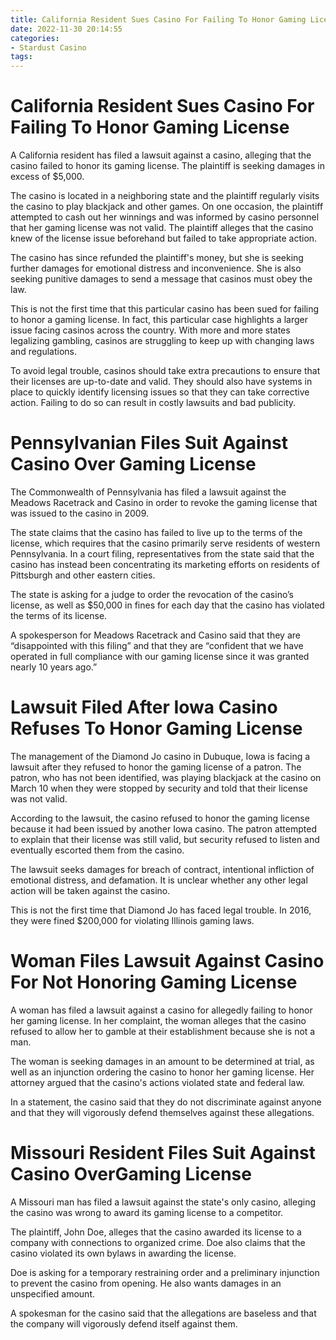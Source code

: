 ```yaml
---
title: California Resident Sues Casino For Failing To Honor Gaming License
date: 2022-11-30 20:14:55
categories:
- Stardust Casino
tags:
---
```



#  California Resident Sues Casino For Failing To Honor Gaming License

A California resident has filed a lawsuit against a casino, alleging that the casino failed to honor its gaming license. The plaintiff is seeking damages in excess of $5,000.

The casino is located in a neighboring state and the plaintiff regularly visits the casino to play blackjack and other games. On one occasion, the plaintiff attempted to cash out her winnings and was informed by casino personnel that her gaming license was not valid. The plaintiff alleges that the casino knew of the license issue beforehand but failed to take appropriate action.

The casino has since refunded the plaintiff's money, but she is seeking further damages for emotional distress and inconvenience. She is also seeking punitive damages to send a message that casinos must obey the law.

This is not the first time that this particular casino has been sued for failing to honor a gaming license. In fact, this particular case highlights a larger issue facing casinos across the country. With more and more states legalizing gambling, casinos are struggling to keep up with changing laws and regulations.

To avoid legal trouble, casinos should take extra precautions to ensure that their licenses are up-to-date and valid. They should also have systems in place to quickly identify licensing issues so that they can take corrective action. Failing to do so can result in costly lawsuits and bad publicity.

#  Pennsylvanian Files Suit Against Casino Over Gaming License

The Commonwealth of Pennsylvania has filed a lawsuit against the Meadows Racetrack and Casino in order to revoke the gaming license that was issued to the casino in 2009.

The state claims that the casino has failed to live up to the terms of the license, which requires that the casino primarily serve residents of western Pennsylvania. In a court filing, representatives from the state said that the casino has instead been concentrating its marketing efforts on residents of Pittsburgh and other eastern cities.

The state is asking for a judge to order the revocation of the casino’s license, as well as $50,000 in fines for each day that the casino has violated the terms of its license.

A spokesperson for Meadows Racetrack and Casino said that they are “disappointed with this filing” and that they are “confident that we have operated in full compliance with our gaming license since it was granted nearly 10 years ago.”

#  Lawsuit Filed After Iowa Casino Refuses To Honor Gaming License

The management of the Diamond Jo casino in Dubuque, Iowa is facing a lawsuit after they refused to honor the gaming license of a patron. The patron, who has not been identified, was playing blackjack at the casino on March 10 when they were stopped by security and told that their license was not valid.

According to the lawsuit, the casino refused to honor the gaming license because it had been issued by another Iowa casino. The patron attempted to explain that their license was still valid, but security refused to listen and eventually escorted them from the casino.

The lawsuit seeks damages for breach of contract, intentional infliction of emotional distress, and defamation. It is unclear whether any other legal action will be taken against the casino.

This is not the first time that Diamond Jo has faced legal trouble. In 2016, they were fined $200,000 for violating Illinois gaming laws.

#  Woman Files Lawsuit Against Casino For Not Honoring Gaming License

A woman has filed a lawsuit against a casino for allegedly failing to honor her gaming license. In her complaint, the woman alleges that the casino refused to allow her to gamble at their establishment because she is not a man.

The woman is seeking damages in an amount to be determined at trial, as well as an injunction ordering the casino to honor her gaming license. Her attorney argued that the casino's actions violated state and federal law.

In a statement, the casino said that they do not discriminate against anyone and that they will vigorously defend themselves against these allegations.

#  Missouri Resident Files Suit Against Casino OverGaming License

A Missouri man has filed a lawsuit against the state's only casino, alleging the casino was wrong to award its gaming license to a competitor.

The plaintiff, John Doe, alleges that the casino awarded its license to a company with connections to organized crime. Doe also claims that the casino violated its own bylaws in awarding the license.

Doe is asking for a temporary restraining order and a preliminary injunction to prevent the casino from opening. He also wants damages in an unspecified amount.

A spokesman for the casino said that the allegations are baseless and that the company will vigorously defend itself against them.